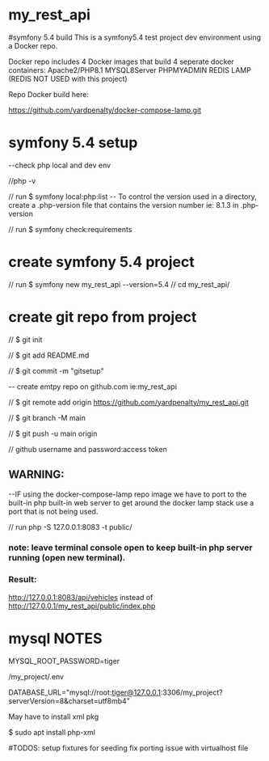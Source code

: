 # my_rest_api
#symfony 5.4 build
This is a symfony5.4 test project dev environment using a Docker repo.

Docker repo includes 4 Docker images that build 4 seperate docker containers:
Apache2/PHP8.1 
MYSQL8Server 
PHPMYADMIN
REDIS LAMP (REDIS NOT USED with this project)

Repo Docker build here:

https://github.com/yardpenalty/docker-compose-lamp.git

# symfony 5.4 setup
--check php local and dev env

//php -v

// run $ symfony local:php:list 
-- To control the version used in a directory, create a .php-version file that contains the 
version number ie: 8.1.3 in .php-version

// run $ symfony check:requirements
# create symfony 5.4 project
// run $ symfony new my_rest_api --version=5.4
//  cd my_rest_api/
# create git repo from project
//     $ git init

//     $ git add README.md

//     $ git commit -m "gitsetup"

-- create emtpy repo on github.com ie:my_rest_api

//     $ git remote add origin https://github.com/yardpenalty/my_rest_api.git

//     $ git branch -M main

//     $ git push -u main origin

//      github username and password:access token
 
## WARNING: 

--IF using the docker-compose-lamp repo image 
we have to port to the built-in php built-in web server to get around the docker lamp stack
use a port that is not being used. 

// run php -S 127.0.0.1:8083 -t public/

### note: leave terminal console open to keep built-in php server running (open new terminal).

### Result:
http://127.0.0.1:8083/api/vehicles instead of http://127.0.0.1/my_rest_api/public/index.php

# mysql NOTES

MYSQL_ROOT_PASSWORD=tiger

/my_project/.env 

DATABASE_URL="mysql://root:tiger@127.0.0.1:3306/my_project?serverVersion=8&charset=utf8mb4"

May have to install xml pkg

   $ sudo apt install php-xml

#TODOS: 
setup fixtures for seeding
fix porting issue with virtualhost file

